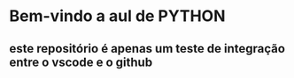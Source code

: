 # Bem-vindo a aul de PYTHON

## este repositório é apenas um teste de integração entre o vscode e o github